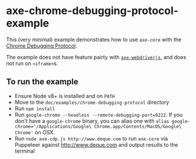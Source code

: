 # axe-chrome-debugging-protocol-example

This (very minimal) example demonstrates how to use `axe-core` with the [Chrome Debugging Protocol](https://chromedevtools.github.io/devtools-protocol/).

The example does not have feature pairty with [`axe-webdriverjs`](https://github.com/dequelabs/axe-webdriverjs), and does not run on `<iframe>`s.

## To run the example

- Ensure Node v8+ is installed and on `PATH`
- Move to the `doc/examples/chrome-debugging-protocol` directory
- Run `npm install`
- Run `google-chrome --headless --remote-debugging-port=9222`. If you don't have a `google-chrome` binary, you can alias one with `alias google-chrome='/Applications/Google\ Chrome.app/Contents/MacOS/Google\ Chrome'` on OSX.
- Run `node axe-cdp.js http://www.deque.com` to run `axe-core` via Puppeteer against http://www.deque.com and output results to the terminal
